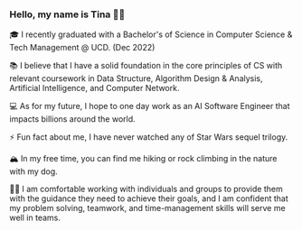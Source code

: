 ### Hello, my name is Tina 👋🏽 

🎓 I recently graduated with a Bachelor's of Science in Computer Science & Tech Management @ UCD. (Dec 2022)

📚 I believe that I have a solid foundation in the core principles of CS with relevant coursework in Data Structure, Algorithm Design & Analysis, Artificial Intelligence, and Computer Network. 

💻 As for my future, I hope to one day work as an AI Software Engineer that impacts billions around the world.

⚡ Fun fact about me, I have never watched any of Star Wars sequel trilogy.

🏔 In my free time, you can find me hiking or rock climbing in the nature with my dog.

💪🏽  I am comfortable working with individuals and groups to provide them with the guidance they need to achieve their goals, and I am confident that my problem solving, teamwork, and time-management skills will serve me well in teams.
